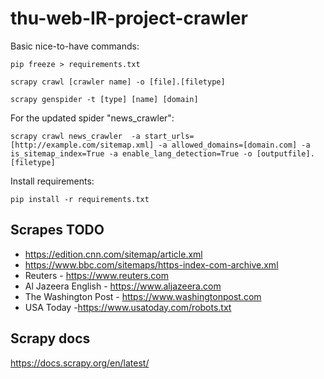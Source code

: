 # thu-web-IR-project-crawler

Basic nice-to-have commands:

```
pip freeze > requirements.txt

scrapy crawl [crawler name] -o [file].[filetype]

scrapy genspider -t [type] [name] [domain]
```

For the updated spider "news_crawler":

```
scrapy crawl news_crawler  -a start_urls=[http://example.com/sitemap.xml] -a allowed_domains=[domain.com] -a is_sitemap_index=True -a enable_lang_detection=True -o [outputfile].[filetype]
```

Install requirements:
```
pip install -r requirements.txt
```

## Scrapes TODO
* https://edition.cnn.com/sitemap/article.xml
* https://www.bbc.com/sitemaps/https-index-com-archive.xml
* Reuters - https://www.reuters.com
* Al Jazeera English - https://www.aljazeera.com
* The Washington Post - https://www.washingtonpost.com
* USA Today -https://www.usatoday.com/robots.txt

## Scrapy docs
https://docs.scrapy.org/en/latest/
